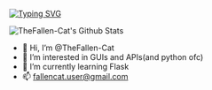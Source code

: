 


<a href="https://git.io/typing-svg"><img src="https://readme-typing-svg.demolab.com?font=Fira+Code&duration=3000&pause=500&color=F72929&center=true&vCenter=true&width=435&lines=Hey%2C+I'm+Abhay.;Coder.;Cyber+Security+Student.;Python+Developer.;Yeah%2C+that's+all." alt="Typing SVG" /></a>

![TheFallen-Cat's Github Stats](https://github-readme-stats.vercel.app/api?username=TheFallen-Cat&theme=radical)


- 👋 Hi, I’m @TheFallen-Cat
- 👀 I’m interested in GUIs and APIs(and python ofc) 
- 🌱 I’m currently learning Flask
- 📫 fallencat.user@gmail.com


